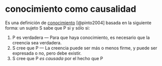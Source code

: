 # conocimiento como causalidad

Es una definición de [conocimiento](conocimiento.md) [@pinto2004] basada en la siguiente forma: un sujeto S sabe que P si y sólo si:

1. P es verdadera — Para que haya conocimiento, es necesario que la creencia sea verdadera.
1. S cree que P — La creencia puede ser más o menos firme, y puede ser expresada o no, pero debe existir.
1. S cree que P *es causada* por el hecho que P
